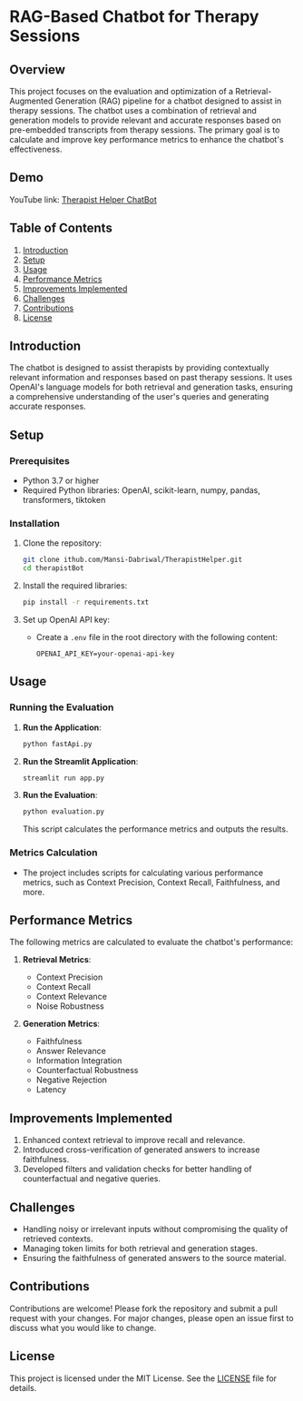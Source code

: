 # RAG-Based Chatbot for Therapy Sessions

## Overview
This project focuses on the evaluation and optimization of a Retrieval-Augmented Generation (RAG) pipeline for a chatbot designed to assist in therapy sessions. The chatbot uses a combination of retrieval and generation models to provide relevant and accurate responses based on pre-embedded transcripts from therapy sessions. The primary goal is to calculate and improve key performance metrics to enhance the chatbot's effectiveness.

## Demo
YouTube link: [Therapist Helper ChatBot](https://youtu.be/c3FsyAKlvtc)

## Table of Contents
1. [Introduction](#introduction)
2. [Setup](#setup)
3. [Usage](#usage)
4. [Performance Metrics](#performance-metrics)
5. [Improvements Implemented](#improvements-implemented)
6. [Challenges](#challenges)
7. [Contributions](#contributions)
8. [License](#license)

## Introduction
The chatbot is designed to assist therapists by providing contextually relevant information and responses based on past therapy sessions. It uses OpenAI's language models for both retrieval and generation tasks, ensuring a comprehensive understanding of the user's queries and generating accurate responses.

## Setup
### Prerequisites
- Python 3.7 or higher
- Required Python libraries: OpenAI, scikit-learn, numpy, pandas, transformers, tiktoken

### Installation
1. Clone the repository:
   ```bash
   git clone ithub.com/Mansi-Dabriwal/TherapistHelper.git
   cd therapistBot
   ```
2. Install the required libraries:
   ```bash
   pip install -r requirements.txt
   ```

3. Set up OpenAI API key:
   - Create a `.env` file in the root directory with the following content:
     ```
     OPENAI_API_KEY=your-openai-api-key
     ```

## Usage
### Running the Evaluation
1. **Run the Application**:
   ```bash
   python fastApi.py
   ```
2. **Run the Streamlit Application**:
   ```bash
   streamlit run app.py
   ```
3. **Run the Evaluation**:
   ```bash
   python evaluation.py
   ```
   This script calculates the performance metrics and outputs the results.

### Metrics Calculation
- The project includes scripts for calculating various performance metrics, such as Context Precision, Context Recall, Faithfulness, and more.

## Performance Metrics
The following metrics are calculated to evaluate the chatbot's performance:

1. **Retrieval Metrics**:
   - Context Precision
   - Context Recall
   - Context Relevance
   - Noise Robustness

2. **Generation Metrics**:
   - Faithfulness
   - Answer Relevance
   - Information Integration
   - Counterfactual Robustness
   - Negative Rejection
   - Latency

## Improvements Implemented
1. Enhanced context retrieval to improve recall and relevance.
2. Introduced cross-verification of generated answers to increase faithfulness.
3. Developed filters and validation checks for better handling of counterfactual and negative queries.

## Challenges
- Handling noisy or irrelevant inputs without compromising the quality of retrieved contexts.
- Managing token limits for both retrieval and generation stages.
- Ensuring the faithfulness of generated answers to the source material.

## Contributions
Contributions are welcome! Please fork the repository and submit a pull request with your changes. For major changes, please open an issue first to discuss what you would like to change.

## License
This project is licensed under the MIT License. See the [LICENSE](LICENSE) file for details.
